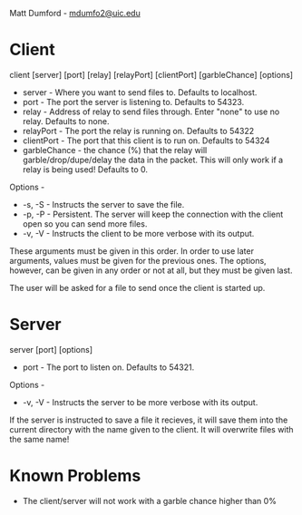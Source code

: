 Matt Dumford - mdumfo2@uic.edu

Client
======
client [server] [port] [relay] [relayPort] [clientPort] [garbleChance] [options]

- server - Where you want to send files to. Defaults to localhost.
- port - The port the server is listening to. Defaults to 54323.
- relay - Address of relay to send files through. Enter "none" to use no relay. Defaults to none.
- relayPort - The port the relay is running on. Defaults to 54322
- clientPort - The port that this client is to run on. Defaults to 54324
- garbleChance - the chance (%) that the relay will garble/drop/dupe/delay the data in the packet. This will only work if a relay is being used! Defaults to 0.

Options -

- -s, -S - Instructs the server to save the file.	
- -p, -P - Persistent. The server will keep the connection with the client open so you can send more files.
- -v, -V - Instructs the client to be more verbose with its output. 

These arguments must be given in this order. In order to use later arguments, values must be given for the previous ones. The options, however, can be given in any order or not at all, but they must be given last.

The user will be asked for a file to send once the client is started up.

Server
======
server [port] [options]

- port - The port to listen on. Defaults to 54321.

Options -

- -v, -V - Instructs the server to be more verbose with its output.

If the server is instructed to save a file it recieves, it will save them into the current directory with the name given to the client. It will overwrite files with the same name!

Known Problems
==============

- The client/server will not work with a garble chance higher than 0%
